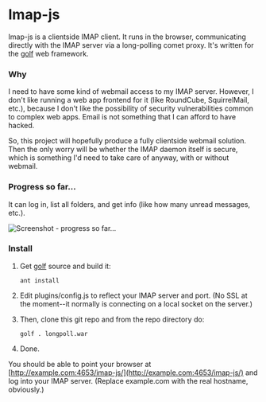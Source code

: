 # Imap-js

Imap-js is a clientside IMAP client. It runs in the browser, communicating
directly with the IMAP server via a long-polling comet proxy. It's written
for the [golf](http://github.com/golf/golf) web framework.

### Why

I need to have some kind of webmail access to my IMAP server. However, I
don't like running a web app frontend for it (like RoundCube, SquirrelMail,
etc.), because I don't like the possibility of security vulnerabilities
common to complex web apps. Email is not something that I can afford to
have hacked.

So, this project will hopefully produce a fully clientside webmail solution.
Then the only worry will be whether the IMAP daemon itself is secure, which
is something I'd need to take care of anyway, with or without webmail.

### Progress so far...

It can log in, list all folders, and get info (like how many unread messages,
etc.).

![Screenshot - progress so far...](http://github.com/micha/imap-js/raw/master/screenshot.png "Screenshot - progress so far...")

### Install

1. Get [golf](http://github.com/golf/golf) source and build it:

    `ant install`

2. Edit plugins/config.js to reflect your IMAP server and port. (No SSL at 
   the moment--it normally is connecting on a local socket on the server.)

3. Then, clone this git repo and from the repo directory do:

    `golf . longpoll.war`

4. Done.

You should be able to point your browser at [http://example.com:4653/imap-js/](http://example.com:4653/imap-js/)
and log into your IMAP server. (Replace example.com with the real hostname,
obviously.)  
